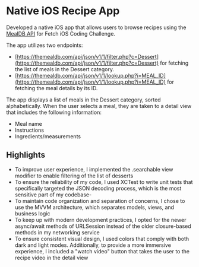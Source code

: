 # Native iOS Recipe App

Developed a native iOS app that allows users to browse recipes using the [MealDB API](https://themealdb.com/api.php) for Fetch iOS Coding Challenge.

The app utilizes two endpoints:

- [https://themealdb.com/api/json/v1/1/filter.php?c=Dessert](https://themealdb.com/api/json/v1/1/filter.php?c=Dessert) for fetching the list of meals in the Dessert category.
- [https://themealdb.com/api/json/v1/1/lookup.php?i=MEAL_ID](https://themealdb.com/api/json/v1/1/lookup.php?i=MEAL_ID) for fetching the meal details by its ID.

The app displays a list of meals in the Dessert category, sorted alphabetically. When the user selects a meal, they are taken to a detail view that includes the following information:

- Meal name
- Instructions
- Ingredients/measurements

## Highlights

- To improve user experience, I implemented the .searchable view modifier to enable filtering of the list of desserts
- To ensure the reliability of my code, I used XCTest to write unit tests that specifically targeted the JSON decoding process, which is the most sensitive part of my codebase-
- To maintain code organization and separation of concerns, I chose to use the MVVM architecture, which separates models, views, and business logic
- To keep up with modern development practices, I opted for the newer async/await methods of URLSession instead of the older closure-based methods in my networking service
- To ensure consistent visual design, I used colors that comply with both dark and light modes. Additionally, to provide a more immersive experience, I included a "watch video" button that takes the user to the recipe video in the detail view
